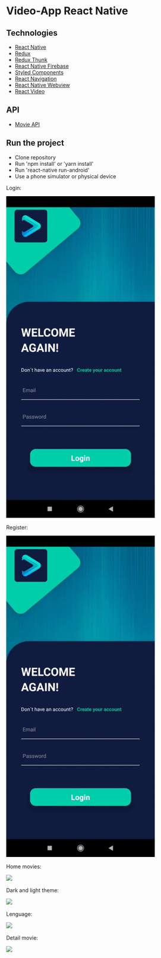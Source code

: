 # Video-App React Native

## Technologies

- [React Native](https://facebook.github.io/react-native/)
- [Redux](https://redux.js.org/)
- [Redux Thunk](https://github.com/reduxjs/redux-thunk)
- [React Native Firebase](https://rnfirebase.io/)
- [Styled Components](https://styled-components.com/)
- [React Navigation](https://reactnavigation.org/)
- [React Native Webview](https://github.com/react-native-community/react-native-webview)
- [React Video](https://github.com/react-native-community/react-native-video)


## API
- [Movie API](https://developers.themoviedb.org/3/getting-started/introduction)


## Run the project

- Clone repository
- Run 'npm install' or 'yarn install'
- Run 'react-native run-android'
- Use a phone simulator or physical device

Login:

<img src="resources/Gifs/Login.gif" width="400">

Register:

<img src="resources/Gifs/Register.gif" width="400">

Home movies:

<img src="resources/Gifs/Home.gif" width="400">

Dark and light theme:

<img src="resources/Gifs/Dark.gif" width="400">

Lenguage:

<img src="resources/Gifs/Lenguage.gif" width="400">

Detail movie:

<img src="resources/Gifs/Detail.gif" width="400">


